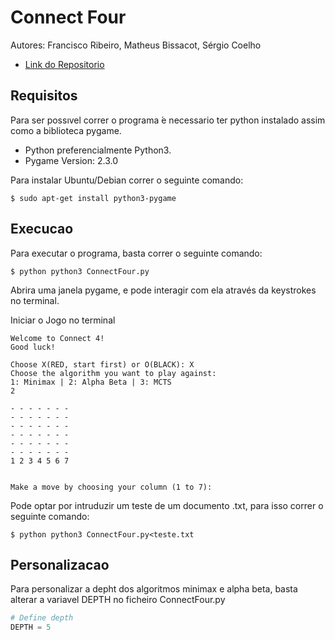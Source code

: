 # Connect Four
Autores: Francisco Ribeiro, Matheus Bissacot, Sérgio Coelho
- [Link do Repositorio](https://github.com/franciscoribeiro2003/4_In_A_Line)
## Requisitos
Para ser possıvel correr o programa  ́e necessario ter python instalado assim como a biblioteca pygame.
- Python preferencialmente Python3.
- Pygame Version: 2.3.0

Para instalar Ubuntu/Debian correr o seguinte comando:
```shell
$ sudo apt-get install python3-pygame
```

## Execucao
Para executar o programa, basta correr o seguinte comando:
```shell
$ python python3 ConnectFour.py
```

Abrira uma janela pygame, e pode interagir com ela através da keystrokes no terminal.


Iniciar o Jogo no terminal
```
Welcome to Connect 4!
Good luck!

Choose X(RED, start first) or O(BLACK): X
Choose the algorithm you want to play against:
1: Minimax | 2: Alpha Beta | 3: MCTS
2

- - - - - - - 
- - - - - - - 
- - - - - - - 
- - - - - - - 
- - - - - - - 
- - - - - - - 
1 2 3 4 5 6 7


Make a move by choosing your column (1 to 7): 

```

Pode optar por intruduzir um teste de um documento .txt, para isso correr o seguinte comando:
```shell
$ python python3 ConnectFour.py<teste.txt
```

## Personalizacao
Para personalizar a depht dos algoritmos minimax e alpha beta, basta alterar a variavel DEPTH no ficheiro ConnectFour.py
```python
# Define depth
DEPTH = 5
```

